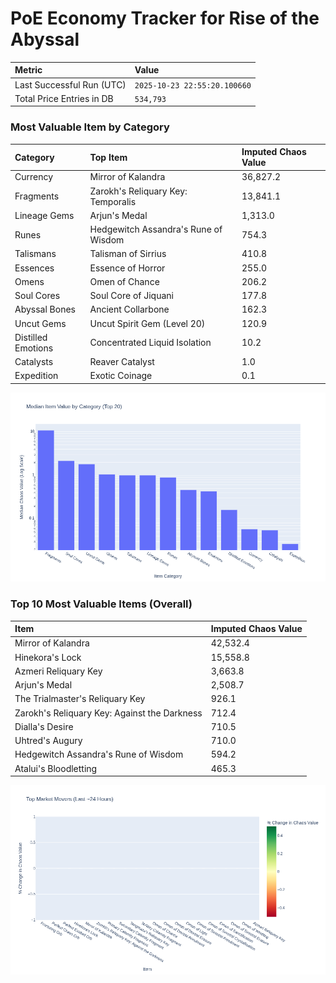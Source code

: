 # PoE Economy Tracker for Rise of the Abyssal

<!-- START_MAINTENANCE -->
| Metric | Value |
|:---|:---|
| Last Successful Run (UTC) | `2025-10-23 22:55:20.100660` |
| Total Price Entries in DB | `534,793` |

<!-- END_MAINTENANCE -->

<!-- START_DATAFRAME_DEBUG -->
<!-- END_DATAFRAME_DEBUG -->

<!-- START_CATEGORY_ANALYSIS -->
### Most Valuable Item by Category
| Category | Top Item | Imputed Chaos Value |
| :--- | :--- | :--- |
| Currency | Mirror of Kalandra | 36,827.2 |
| Fragments | Zarokh's Reliquary Key: Temporalis | 13,841.1 |
| Lineage Gems | Arjun's Medal | 1,313.0 |
| Runes | Hedgewitch Assandra's Rune of Wisdom | 754.3 |
| Talismans | Talisman of Sirrius | 410.8 |
| Essences | Essence of Horror | 255.0 |
| Omens | Omen of Chance | 206.2 |
| Soul Cores | Soul Core of Jiquani | 177.8 |
| Abyssal Bones | Ancient Collarbone | 162.3 |
| Uncut Gems | Uncut Spirit Gem (Level 20) | 120.9 |
| Distilled Emotions | Concentrated Liquid Isolation | 10.2 |
| Catalysts | Reaver Catalyst | 1.0 |
| Expedition | Exotic Coinage | 0.1 |


![Category Analysis Chart](charts/category_analysis.png)
<!-- END_ANALYSIS -->

<!-- START_ANALYSIS -->
### Top 10 Most Valuable Items (Overall)
| Item | Imputed Chaos Value |
| :--- | :--- |
| Mirror of Kalandra | 42,532.4 |
| Hinekora's Lock | 15,558.8 |
| Azmeri Reliquary Key | 3,663.8 |
| Arjun's Medal | 2,508.7 |
| The Trialmaster's Reliquary Key | 926.1 |
| Zarokh's Reliquary Key: Against the Darkness | 712.4 |
| Dialla's Desire | 710.5 |
| Uhtred's Augury | 710.0 |
| Hedgewitch Assandra's Rune of Wisdom | 594.2 |
| Atalui's Bloodletting | 465.3 |


![Market Movers Chart](charts/market_movers.png)
<!-- END_ANALYSIS -->
